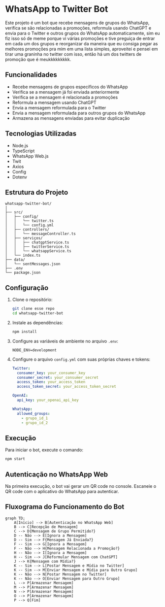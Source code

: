 
# WhatsApp to Twitter Bot

Este projeto é um bot que recebe mensagens de grupos do WhatsApp, verifica se são relacionadas a promoções, reformula usando ChatGPT e envia para o Twitter e outros grupos do WhatsApp automaticamente, sim eu fiz isso só de meme porque vi várias promoções e tive preguiça de entrar em cada um dos grupos e reorganizar da maneira que eu consiga pegar as melhores promoções pra mim em uma lista simples, aproveitei e pensei em tirar uma graninha no twitter com isso, então há um dos twitters de promoção que é meukkkkkkkkk.

## Funcionalidades

- Recebe mensagens de grupos específicos do WhatsApp
- Verifica se a mensagem já foi enviada anteriormente
- Verifica se a mensagem é relacionada a promoções
- Reformula a mensagem usando ChatGPT
- Envia a mensagem reformulada para o Twitter
- Envia a mensagem reformulada para outros grupos do WhatsApp
- Armazena as mensagens enviadas para evitar duplicação

## Tecnologias Utilizadas

- Node.js
- TypeScript
- WhatsApp Web.js
- Twit
- Axios
- Config
- Dotenv

## Estrutura do Projeto

```
whatsapp-twitter-bot/
│
├── src/
│   ├── config/
│   │   └── twitter.ts
│   │   └── config.yml
│   ├── controllers/
│   │   └── messageController.ts
│   ├── serviços/
│   │   ├── chatgptService.ts
│   │   ├── twitterService.ts
│   │   └── whatsappService.ts
│   └── index.ts
├── data/
│   └── sentMessages.json
├── .env
└── package.json
```

## Configuração

1. Clone o repositório:
   ```sh
   git clone esse repo
   cd whatsapp-twitter-bot
   ```

2. Instale as dependências:
   ```sh
   npm install
   ```

3. Configure as variáveis de ambiente no arquivo `.env`:
   ```env
   NODE_ENV=development
   ```

4. Configure o arquivo `config.yml` com suas próprias chaves e tokens:
   ```yaml
   Twitter:
     consumer_key: your_consumer_key
     consumer_secret: your_consumer_secret
     access_token: your_access_token
     access_token_secret: your_access_token_secret

   OpenAI:
     api_key: your_openai_api_key

   WhatsApp:
     allowed_groups:
       - grupo_id_1
       - grupo_id_2
   ```

## Execução

Para iniciar o bot, execute o comando:
```sh
npm start
```

## Autenticação no WhatsApp Web

Na primeira execução, o bot vai gerar um QR code no console. Escaneie o QR code com o aplicativo do WhatsApp para autenticar.

## Fluxograma do Funcionamento do Bot

```mermaid
graph TD;
    A[Início] --> B[Autenticação no WhatsApp Web]
    B --> C[Recepção de Mensagem]
    C --> D{Mensagem de Grupo Permitido?}
    D -- Não --> E[Ignora a Mensagem]
    D -- Sim --> F{Mensagem Já Enviada?}
    F -- Sim --> G[Ignora a Mensagem]
    F -- Não --> H{Mensagem Relacionada a Promoção?}
    H -- Não --> I[Ignora a Mensagem]
    H -- Sim --> J[Reformular Mensagem com ChatGPT]
    J --> K{Mensagem com Mídia?}
    K -- Sim --> L[Postar Mensagem e Mídia no Twitter]
    K -- Sim --> M[Enviar Mensagem e Mídia para Outro Grupo]
    K -- Não --> N[Postar Mensagem no Twitter]
    K -- Não --> O[Enviar Mensagem para Outro Grupo]
    L --> P[Armazenar Mensagem]
    M --> P[Armazenar Mensagem]
    N --> P[Armazenar Mensagem]
    O --> P[Armazenar Mensagem]
    P --> Q[Fim]
```
